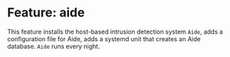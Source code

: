 # Feature: aide
This feature installs the host-based intrusion detection system `Aide`, adds a configuration file for Aide, adds a systemd unit that creates an Aide database. `Aide` runs every night.

